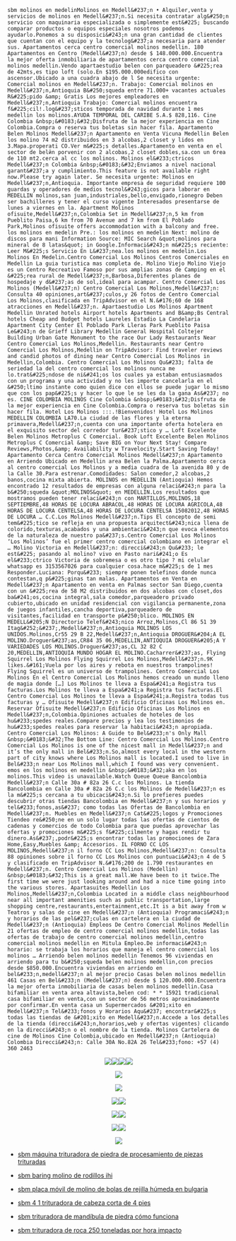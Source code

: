 
```
sbm molinos en medelinMolinos en Medell&#237;n • Alquiler,venta y servicios de molinos en Medell&#237;n.Si necesita contratar alg&#250;n servicio con maquinaria especializada o simplemente est&#225; buscando comparar productos o equipos especiales nosotros podemos ayudarlo.Ponemos a su disposici&#243;n una gran cantidad de clientes que cuentan con el equipo y la tecnolog&#237;a necesaria para atender sus. Apartamentos cerca centro comercial molinos medellin. 180 Apartamentos en Centro (Medell&#237;n) desde $ 148.000.000.Encuentra la mejor oferta inmobiliaria de apartamentos cerca centro comercial molinos medellin.Vendo apartaestudio belen con parqueadero &#225;rea de 42mts,es tipo loft (solo.En $195.000.000edifico con ascensor.Ubicado a una cuadra abajo de l Se necesita urgente: Comercial molinos en Medell&#237;n. Trabajo: Comercial molinos en Medell&#237;n,Antioquia B&#250;squeda entre 71.000+ vacantes actuales R&#225;pido &amp; Gratis Los mejores empleadores en Medell&#237;n,Antioquia Trabajo: Comercial molinos encuentra f&#225;cil!.log&#237;sticos temporada de navidad durante 1 mes medellin los molinos.AYUDA TEMPORAL DEL CARIBE S.A.$ 828,116. Cine Colombia &nbsp;&#0183;&#32;Disfruta de la mejor experiencia en Cine Colombia.Compra o reserva tus boletas sin hacer fila. Apartamento Belen Molinos Medell&#237;n Apartamento en Venta Vicuna Medellin Belen los molino 74 m2 distribuidos en 3 alcobas,2 closet y lidos en 3.Mapa.properati CO.Ver m&#225;s detalles.Apartamento en venta en el sector de belйn porvenir con 2 alcobas,2 closet dobles,sa.con un бrea de 110 mt2.cerca al cc los molinos. Molinos el&#233;ctricos Medell&#237;n Colombia &nbsp;&#0183;&#32;Enviamos a nivel nacional garant&#237;a y cumplimiento.This feature is not available right now.Please try again later. Se necesita urgente: Molinos en Medell&#237;n,Antioquia. Importante empresa de seguridad requiere 100 guardas y operadores de medios tecnol&#243;gicos para laborar en MEDELLIN molinos,san juan,industriales,bello,envigado,rionegro Deben ser bachilleres y tener el curso vigente Interesados presentarse de lunes a viernes en la. Apartment Molinos ofisuite,Medell&#237;n,Colombia Set in Medell&#237;n,5 km from Pueblito Paisa,6 km from 70 Avenue and 7 km from El Poblado Park,Molinos ofisuite offers accommodation with a balcony and free. los molinos en medelin Pre.: los molinos en medelin Next: molino de discos para mani Information Source: MIC Search &quot;molinos para mineral de 8 latas&quot; in Google.Informaci&#243;n m&#225;s reciente: Leer M&#225;s Servicio En L&#237;nea.los molinos en medelin.Los Molinos En Medelin.Centro Comercial Los Molinos Centros Comerciales en Medellin La guia turistica mas completa de. Molino Viejo Molino Viejo es un Centro Recreativo Famoso por sus amplias zonas de Camping en el &#225;rea rural de Medell&#237;n,Barbosa,Diferentes planes de hospedaje y d&#237;as de sol,ideal para acampar. Centro Comercial Los Molinos (Medell&#237;n) Centro Comercial Los Molinos,Medell&#237;n: Consulta 40 opiniones,art&#237;culos,y 26 fotos de Centro Comercial Los Molinos,clasificada en TripAdvisor en el N.&#176;60 de 168 atracciones en Medell&#237;n. Apartaestudio Los Molinos Apartment Medellin Unrated hotels Airport hotels Apartments and B&amp;Bs Central hotels Cheap and Budget hotels Laureles Estadio La Candelaria Apartment City Center El Poblado Park Lleras Park Pueblito Paisa Le&#243;n de Grieff Library Medellin General Hospital Coltejer Building Urban Gate Monument to the race Our Lady Restaurants Near Centro Comercial Los Molinos,Medellin. Restaurants near Centro Comercial Los Molinos,Medellin on TripAdvisor: Find traveler reviews and candid photos of dining near Centro Comercial Los Molinos in Medellin,Colombia. Centro Comercial Los Molinos Qu&#233; falta de seriedad la del centro comercial los molinos nunca me lo.trat&#225;ndose de ni&#241;os los cuales ya estaban entusiasmados con un programa y una actividad y no les importe cancelarla en el &#250;ltimo instante como quien dice con ellos se puede jugar lo mismo que con los pap&#225;s y hacer lo que le se les da la gana As&#237; no es. CINE COLOMBIA MOLINOS Cine Colombia &nbsp;&#0183;&#32;Disfruta de la mejor experiencia en Cine Colombia.Compra o reserva tus boletas sin hacer fila. Hotel Los Molinos :::.!Bienvenidos! Hotel Los Molinos MEDELLIN COLOMBIA LA70.La ciudad de las flores y la eterna primavera,Medell&#237;n,cuenta con una importante oferta hotelera en el exquisito sector del corredor tur&#237;stico y … Loft Excelente Belen Molinos Metroplus C Comercial. Book Loft Excelente Belen Molinos Metroplus C Comercial &amp; Save BIG on Your Next Stay! Compare Reviews,Photos,&amp; Availability w Travelocity.Start Saving Today! Apartamento Cerca Centro Comercial Molinos Medell&#237;n Apartamento en Arriendo Ubicado en Medellin area Belen la Palma.Apartamento cerca al centro comercial Los Molinos y a media cuadra de la avenida 80 y de la Calle 30.Para estrenar.Comodidades: Salon comedor,2 alcobas,2 banos,cocina mixta abierta. MOLINOS en MEDELLIN (Antioquia) Hemos encontrado 12 resultados de empresas con alguna relaci&#243;n para la b&#250;squeda &quot;MOLINOS&quot; en MEDELLIN.Los resultados que mostramos pueden tener relaci&#243;n con MARTILLOS,MOLINOS,18 SEPTIEMBRE,48 HORAS DE LOCURA ABRACOL,48 HORAS DE LOCURA AGRICOLA,48 HORAS DE LOCURA CENTELSA,48 HORAS DE LOCURA CENTELSA 15082012,48 HORAS DE LOCURA … C.C.Los Molinos Medell&#237;n.Tips El concepto de semi tem&#225;tico se refleja en una propuesta arquitect&#243;nica llena de colorido,texturas,acabados y una ambientaci&#243;n que evoca elementos de la naturaleza de nuestro pa&#237;s.Centro Comercial Los Molinos ‘Los Molinos’ fue el primer centro comercial colombiano en integrar el … Molino Victoria en Medell&#237;n: direcci&#243;n Qu&#233; le est&#225; pasando al molino? vivo en Pasto nari&#241;o Es el&#233;ctrico Victoria de sobremesa o es otro tipo ? mi celular whatsapp es 3153567026 para cualquier cosa.hace m&#225;s de 1 mes Responder.Luciana: Porqu&#233; siempre ponen telefinos donde nunca contestan,q p&#225;ginas tan malas. Apartamentos en Venta en Medell&#237;n Apartamento en venta en Palmas sector San Diego,cuenta con un &#225;rea de 58 M2 distribuidos en dos alcobas con closet,dos ba&#241;os,cocina integral,sala comedor,parqueadero privado cubierto,ubicado en unidad residencial con vigilancia permanente,zona de juegos infantiles,cancha deportiva,parqueadero de visitantes,facilidad en transporte p&#250;blico. MOLINOS EN MEDELL&#205;N Directorio Telef&#243;nico Arroz,Molinos,Cl 86 51 39 Itag&#252;&#237;,Medell&#237;n,Antioquia MOLINOS LOS UNIDOS.Molinos,Cr55 29 B 22,Medell&#237;n,Antioquia DROGUER&#204;A EL MOLINO.Droguer&#237;as,CR84 35 06,MEDELLIN,ANTIOQUIA DROGUER&#205;A Y VARIEDADES LOS MOLINOS.Droguer&#237;as,CL 32 82 C 20,MEDELLIN,ANTIOQUIA MUNDO HOGAR EL MOLINO.Cacharrer&#237;as, Flying Squirrel Los Molinos Flying Squirrel Los Molinos,Medell&#237;n.9K likes.&#161;Vuela por los aires y rebota en nuestros trampolines! Flying Squirrel es un universo de trampolines. Centro Comercial Los Molinos En el Centro Comercial Los Molinos hemos creado un mundo lleno de magia donde […] Los Molinos te lleva a Espa&#241;a Registra tus facturas.Los Molinos te lleva a Espa&#241;a Registra tus facturas.El Centro Comercial Los Molinos te lleva a Espa&#241;a.Registra todas tus facturas y … Ofisuite Medell&#237;n Edificio Oficinas Los Molinos en. Reservar Ofisuite Medell&#237;n Edificio Oficinas Los Molinos en Medell&#237;n,Colombia.Opiniones actuales de hoteles de los hu&#233;spedes reales.Compare precios y lea los testimonios de hu&#233;spedes reales para reservar la habitaci&#243;n apropiada. Centro Comercial Los Molinos: A Guide to Bel&#233;n's Only Mall &nbsp;&#0183;&#32;The Bottom Line: Centro Comercial Los Molinos.Centro Comercial Los Molinos is one of the nicest mall in Medell&#237;n and it’s the only mall in Bel&#233;n.So,almost every local in the western part of city knows where Los Molinos mall is located.I used to live in Bel&#233;n near Los Molinos mall,which I found was very convenient. emos en los molinos en medellin &nbsp;&#0183;&#32;aka en los molinos.This video is unavailable.Watch Queue Queue Bancolombia Medell&#237;n Calle 30a # 82a 26 C.c los Molinos. La tienda Bancolombia en Calle 30a # 82a 26 C.c los Molinos de Medell&#237;n es la m&#225;s cercana a tu ubicaci&#243;n.Si lo prefieres puedes descubrir otras tiendas Bancolombia en Medell&#237;n y sus horarios y tel&#233;fonos,as&#237; como todas las Ofertas de Bancolombia en Medell&#237;n. Muebles en Medell&#237;n Cat&#225;logos y Promociones Tiendeo re&#250;ne en un solo lugar todas las ofertas de cientos de cadenas y comercios de todo Colombia para que puedas aprovechar las ofertas y promociones m&#225;s f&#225;cilmente y hagas rendir tu dinero.As&#237;,podr&#225;s encontrar todas las promociones de Zara Home,Easy,Muebles &amp; Accesorios. IL FORNO CC LOS MOLINOS,Medell&#237;n il forno CC Los Molinos,Medell&#237;n: Consulta 88 opiniones sobre il forno CC Los Molinos con puntuaci&#243;n 4 de 5 y clasificado en TripAdvisor N.&#176;200 de 1.790 restaurantes en Medell&#237;n. Centro Comercial Los Molinos (Medellin) &nbsp;&#0183;&#32;This is a great mall.We have been to it twice.The first time we were just looking around and had a nice time going into the various stores. Apartasuites Medellin Los Molinos,Medell&#237;n,Colombia Located in a middle class neighbourhood near all important amenities such as public transportation,large shopping centre,restaurants,entertainment,etc.It is a bit away from w Teatros y salas de cine en Medell&#237;n (Antioquia) Programaci&#243;n y horarios de las pel&#237;culas en cartelera en la ciudad de Medell&#237;n (Antioquia) Empleos De Centro Comercial Molinos Medellin 21 ofertas de empleo de centro comercial molinos medellin,todas las ofertas de trabajo de centro comercial molinos medellin,centro comercial molinos medellin en Mitula Empleo.De informaci&#243;n horario: se trabaja los horarios que maneja el centro comercial los molinos … Arriendo belen molinos medellin Tenemos 96 viviendas en arriendo para tu b&#250;squeda belen molinos medellin,con precios desde $850.000.Encuentra viviendas en arriendo en bel&#233;n,medell&#237;n al mejor precio Casas belen molinos medellin 461 Casas en Bel&#233;n (Medell&#237;n) desde $ 120.000.000.Encuentra la mejor oferta inmobiliaria de casas belen molinos medellin.Casa bifamiliar en venta area altavista,belen cod: * * 15921 tradicional casa bifamiliar en venta,con un sector de 56 metros aproximadamente por confirmar.En venta casa un Supermercados &#201;xito en Medell&#237;n Tel&#233;fonos y Horarios Aqu&#237; encontrar&#225;s todas las tiendas de &#201;xito en Medell&#237;n.Accede a los detalles de la tienda (direcci&#243;n,horarios,web y ofertas vigentes) clicando en la direcci&#243;n o el nombre de la tienda. Molinos Cartelera de cine de Molinos Cine Colombia,ubicado en Medell&#237;n (Antioquia) Colombia Direcci&#243;n: Calle 30A No.82A 26 Tel&#233;fono: +57 (4) 360 2463 
```

<div align="center">

<a href="https://es-mill.shibang-china.com/github&k=sbm+molinos+en+medelin"><img src="https://static.shibang-china.com/es/mill/index.jpg"></a><a href="https://es-mill.shibang-china.com/materials.htmlgithub&k=sbm+molinos+en+medelin"><img src="https://static.shibang-china.com/es/mill/materials.jpg"></a><a href="https://es-mill.shibang-china.com/about.htmlgithub&k=sbm+molinos+en+medelin"><img src="https://static.shibang-china.com/es/mill/about.jpg"></a><a href="https://es-mill.shibang-china.com/contact.htmlgithub&k=sbm+molinos+en+medelin"><img src="https://static.shibang-china.com/es/mill/contact.jpg"></a>

<a href="https://es-mill.shibang-china.com/github&k=sbm+molinos+en+medelin"><img src="https://static.shibang-china.com/es/mill/banner.jpg"></a>

<a href="https://swt.shibang-china.com/github&k=sbm+molinos+en+medelin"><img src="https://static.shibang-china.com/es/mill/chat.jpg"></a>

<a href="https://es-mill.shibang-china.com/products/vertical-roller-mill.htmlgithub&k=sbm+molinos+en+medelin"><img src="https://static.shibang-china.com/es/mill/vertical.jpg"></a><a href="https://es-mill.shibang-china.com/products/raymond-mill.htmlgithub&k=sbm+molinos+en+medelin"><img src="https://static.shibang-china.com/es/mill/raymond.jpg"></a>

<a href="https://es-mill.shibang-china.com/products/ultrafine-grinding-mill.htmlgithub&k=sbm+molinos+en+medelin"><img src="https://static.shibang-china.com/es/mill/ultrafine.jpg"></a><a href="https://es-mill.shibang-china.com/products/trapezium-grinding-mill.htmlgithub&k=sbm+molinos+en+medelin"><img src="https://static.shibang-china.com/es/mill/trapezium.jpg"></a>

<a href="https://es-mill.shibang-china.com/products/ball-mill.htmlgithub&k=sbm+molinos+en+medelin"><img src="https://static.shibang-china.com/es/mill/ball.jpg"></a><a href="https://es-mill.shibang-china.com/products/hammer-mill.htmlgithub&k=sbm+molinos+en+medelin"><img src="https://static.shibang-china.com/es/mill/hammer.jpg"></a>

<a href="https://swt.shibang-china.com/github&k=sbm+molinos+en+medelin"><img src="https://static.shibang-china.com/es/mill/case.jpg"></a>

</div>


* [sbm máquina trituradora de piedra de procesamiento de piezas trituradas](sbm%20m%C3%A1quina%20trituradora%20de%20piedra%20de%20procesamiento%20de%20piezas%20trituradas.md)

* [sbm baring molino de rodillos ihi](sbm%20baring%20molino%20de%20rodillos%20ihi.md)

* [sbm placa móvil de molino de bolas de rejilla húmeda en bulgaria](sbm%20placa%20m%C3%B3vil%20de%20molino%20de%20bolas%20de%20rejilla%20h%C3%BAmeda%20en%20bulgaria.md)

* [sbm 4 1 trituradora de cabeza corta de 4 pies](sbm%204%201%20trituradora%20de%20cabeza%20corta%20de%204%20pies.md)

* [sbm trituradora de mandíbula de piedra cómo funciona](sbm%20trituradora%20de%20mand%C3%ADbula%20de%20piedra%20c%C3%B3mo%20funciona.md)

* [sbm trituradora de roca 250 toneladas por hora impacto](sbm%20trituradora%20de%20roca%20250%20toneladas%20por%20hora%20impacto.md)